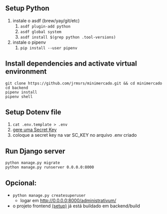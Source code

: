 ## Setup Python
1. instale o asdf (brew/yay/git/etc)
    1. `asdf plugin-add python`
    2. `asdf global system`
    3. `asdf install $(grep python .tool-versions)`
2. instale o pipenv
    1. `pip install --user pipenv`

## Install dependencies and activate virtual environment
```
git clone https://github.com/jrmsrs/minimercado.git && cd minimercado
cd backend
pipenv install
pipenv shell
```

## Setup Dotenv file
1. `cat .env.template > .env`
2. [gere uma Secret Key](https://djecrety.ir/)
3. coloque a secret key na var SC_KEY no arquivo .env criado

## Run Django server
```
python manage.py migrate
python manage.py runserver 0.0.0.0:8000
```  

## Opcional: 
- `python manage.py createsuperuser`
   - logar em http://0.0.0.0:8000/administrativum/
- o projeto frontend [(setup)](frontend/README.md) já está buildado em backend/build
